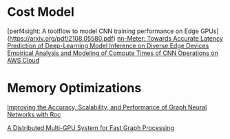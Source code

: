# Cost Model
[perf4sight: A toolflow to model CNN training performance on Edge GPUs] (https://arxiv.org/pdf/2108.05580.pdf)
[nn-Meter: Towards Accurate Latency Prediction of Deep-Learning Model Inference on Diverse Edge Devices](https://air.tsinghua.edu.cn/Uploads/UEditor/Files/20210709/6376145008525256118804429.pdf)
[Empirical Analysis and Modeling of Compute Times of CNN Operations on AWS Cloud](https://ieeexplore.ieee.org/abstract/document/9251263)

# Memory Optimizations
[Improving the Accuracy, Scalability, and Performance of Graph Neural Networks with Roc](https://cs.stanford.edu/~zhihao/papers/mlsys20.pdf)

[A Distributed Multi-GPU System for Fast Graph Processing](http://www.vldb.org/pvldb/vol11/p297-jia.pdf)
